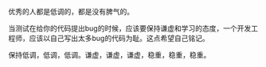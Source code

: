 优秀的人都是低调的，都是没有脾气的。

当测试在给你的代码提出bug的时候，应该要保持谦虚和学习的态度，一个开发工程师，应该以自己写出太多bug的代码为耻。这点希望自己铭记。

保持低调，低调，低调。谦虚，谦虚，谦虚，稳重，稳重，稳重。